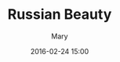 ---
layout: portfolio
title: "Russian Beauty"
date: "2016-02-24 15:00"
author: Mary
categories: [fashion]

name: "album6"

frontImage: 
    file: "front.jpg"
    type: 'portrait'
      
photos: 
    - file: "front.jpg"
      type: "portrait" 
    - file: "1.jpg"
      type: "portrait" 
    - file: "2.jpg"
      type: "portrait" 
    - file: "3.jpg"
      type: "portrait"

comments: false
published: true
sharing: false

---